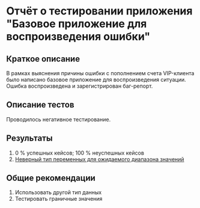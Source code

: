 # Отчёт о тестировании приложения "Базовое приложение для воспроизведения ошибки"

## Краткое описание

В рамках выяснения причины ошибки с пополнением счета VIP-клиента было написано базовое приложение для воспроизведения ситуации.
Ошибка воспроизведена и зарегистрирован баг-репорт.


## Описание тестов

Проводилось негативное тестирование.

## Результаты

1. 0 % успешных кейсов; 100 % неуспешных кейсов
2. [Неверный тип переменных для ожидаемого диапазона значений](https://github.com/BVBukaeva/Precision/issues/1)

## Общие рекомендации

1. Использовать другой тип данных
2. Тестировать граничные значения


